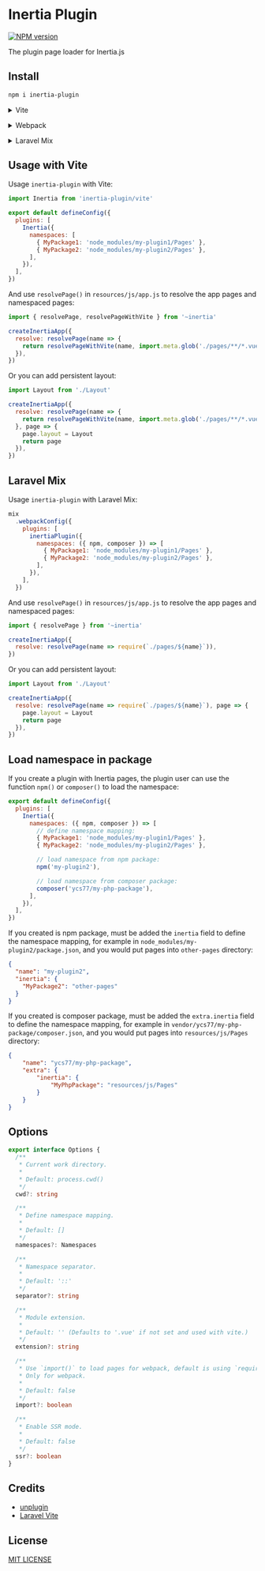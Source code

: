# Inertia Plugin

[![NPM version](https://img.shields.io/npm/v/inertia-plugin?style=flat-square)](https://www.npmjs.com/package/inertia-plugin)

The plugin page loader for Inertia.js

## Install

```bash
npm i inertia-plugin
```

<details>
<summary>Vite</summary><br>

```ts
// vite.config.ts
import Inertia from 'inertia-plugin/vite'

export default defineConfig({
  plugins: [
    Inertia({ /* options */ }),
  ],
})
```

<br></details>

<details>
<summary>Webpack</summary><br>

```ts
// webpack.config.js
const inertiaPlugin = require('inertia-plugin/webpack').default

module.exports = {
  /* ... */
  plugins: [
    inertiaPlugin({ /* options */ })
  ]
}
```

<br></details>

<details>
<summary>Laravel Mix</summary><br>

```ts
// webpack.mix.js
const inertiaPlugin = require('inertia-plugin/webpack').default

mix
  .webpackConfig({
    plugins: [
      inertiaPlugin({ /* options */ }),
    ],
  })

```

<br></details>

## Usage with Vite

Usage `inertia-plugin` with Vite:

```js
import Inertia from 'inertia-plugin/vite'

export default defineConfig({
  plugins: [
    Inertia({
      namespaces: [
        { MyPackage1: 'node_modules/my-plugin1/Pages' },
        { MyPackage2: 'node_modules/my-plugin2/Pages' },
      ],
    }),
  ],
})
```

And use `resolvePage()` in `resources/js/app.js` to resolve the app pages and namespaced pages:

```js
import { resolvePage, resolvePageWithVite } from '~inertia'

createInertiaApp({
  resolve: resolvePage(name => {
    return resolvePageWithVite(name, import.meta.glob('./pages/**/*.vue'))
  }),
})
```

Or you can add persistent layout:

```js
import Layout from './Layout'

createInertiaApp({
  resolve: resolvePage(name => {
    return resolvePageWithVite(name, import.meta.glob('./pages/**/*.vue'))
  }, page => {
    page.layout = Layout
    return page
  }),
})
```

## Laravel Mix

Usage `inertia-plugin` with Laravel Mix:

```js
mix
  .webpackConfig({
    plugins: [
      inertiaPlugin({
        namespaces: ({ npm, composer }) => [
          { MyPackage1: 'node_modules/my-plugin1/Pages' },
          { MyPackage2: 'node_modules/my-plugin2/Pages' },
        ],
      }),
    ],
  })
```

And use `resolvePage()` in `resources/js/app.js` to resolve the app pages and namespaced pages:

```js
import { resolvePage } from '~inertia'

createInertiaApp({
  resolve: resolvePage(name => require(`./pages/${name}`)),
})
```

Or you can add persistent layout:

```js
import Layout from './Layout'

createInertiaApp({
  resolve: resolvePage(name => require(`./pages/${name}`), page => {
    page.layout = Layout
    return page
  }),
})
```

## Load namespace in package

If you create a plugin with Inertia pages, the plugin user can use the function `npm()` or `composer()` to load the namespace:

```js
export default defineConfig({
  plugins: [
    Inertia({
      namespaces: ({ npm, composer }) => [
        // define namespace mapping:
        { MyPackage1: 'node_modules/my-plugin1/Pages' },
        { MyPackage2: 'node_modules/my-plugin2/Pages' },

        // load namespace from npm package:
        npm('my-plugin2'),

        // load namespace from composer package:
        composer('ycs77/my-php-package'),
      ],
    }),
  ],
})
```

If you created is npm package, must be added the `inertia` field to define the namespace mapping, for example in `node_modules/my-plugin2/package.json`, and you would put pages into `other-pages` directory:

```json
{
  "name": "my-plugin2",
  "inertia": {
    "MyPackage2": "other-pages"
  }
}
```

If you created is composer package, must be added the `extra.inertia` field to define the namespace mapping, for example in `vendor/ycs77/my-php-package/composer.json`, and you would put pages into `resources/js/Pages` directory:

```json
{
    "name": "ycs77/my-php-package",
    "extra": {
        "inertia": {
            "MyPhpPackage": "resources/js/Pages"
        }
    }
}
```

## Options

```ts
export interface Options {
  /**
   * Current work directory.
   *
   * Default: process.cwd()
   */
  cwd?: string

  /**
   * Define namespace mapping.
   *
   * Default: []
   */
  namespaces?: Namespaces

  /**
   * Namespace separator.
   *
   * Default: '::'
   */
  separator?: string

  /**
   * Module extension.
   *
   * Default: '' (Defaults to '.vue' if not set and used with vite.)
   */
  extension?: string

  /**
   * Use `import()` to load pages for webpack, default is using `require()`.
   * Only for webpack.
   *
   * Default: false
   */
  import?: boolean

  /**
   * Enable SSR mode.
   *
   * Default: false
   */
  ssr?: boolean
}
```

## Credits

* [unplugin](https://github.com/unjs/unplugin)
* [Laravel Vite](https://github.com/innocenzi/laravel-vite)

## License

[MIT LICENSE](LICENSE.md)
